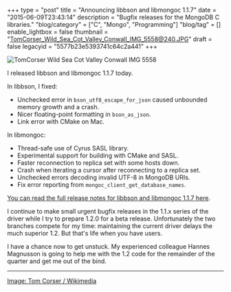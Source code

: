 +++
type = "post"
title = "Announcing libbson and libmongoc 1.1.7"
date = "2015-06-09T23:43:14"
description = "Bugfix releases for the MongoDB C libraries."
"blog/category" = ["C", "Mongo", "Programming"]
"blog/tag" = []
enable_lightbox = false
thumbnail = "TomCorser_Wild_Sea_Cot_Valley_Conwall_IMG_5558@240.JPG"
draft = false
legacyid = "5577b23e5393741c64c2a441"
+++

<p><img style="display:block; margin-left:auto; margin-right:auto;" src="TomCorser_Wild_Sea_Cot_Valley_Conwall_IMG_5558.JPG" alt="TomCorser Wild Sea Cot Valley Conwall IMG 5558" title="TomCorser Wild Sea Cot Valley Conwall IMG 5558" /></p>
<p>I released libbson and libmongoc 1.1.7 today.</p>
<p>In libbson, I fixed:</p>
<ul>
<li>Unchecked error in <code>bson_utf8_escape_for_json</code> caused unbounded memory growth and a crash.</li>
<li>Nicer floating-point formatting in <code>bson_as_json</code>.</li>
<li>Link error with CMake on Mac.</li>
</ul>
<p>In libmongoc:</p>
<ul>
<li>Thread-safe use of Cyrus SASL library.</li>
<li>Experimental support for building with CMake and SASL.</li>
<li>Faster reconnection to replica set with some hosts down.</li>
<li>Crash when iterating a cursor after reconnecting to a replica set.</li>
<li>Unchecked errors decoding invalid UTF-8 in MongoDB URIs.</li>
<li>Fix error reporting from <code>mongoc_client_get_database_names</code>.</li>
</ul>
<p><a href="https://jira.mongodb.org/secure/ReleaseNote.jspa?version=15523&amp;projectId=10030">You can read the full release notes for libbson and libmongoc 1.1.7 here</a>.</p>
<p>I continue to make small urgent bugfix releases in the 1.1.x series of the driver while I try to prepare 1.2.0 for a beta release. Unfortunately the two branches compete for my time: maintaining the current driver delays the much superior 1.2. But that's life when you have users.</p>
<p>I have a chance now to get unstuck. My experienced colleague Hannes Magnusson is going to help me with the 1.2 code for the remainder of the quarter and get me out of the bind.</p>
<hr />
<p><a href="http://commons.wikimedia.org/wiki/File:TomCorser_Wild_Sea_Cot_Valley_Conwall_IMG_5558.JPG">Image: Tom Corser / Wikimedia</a></p>
    